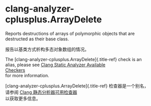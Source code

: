 # clang-analyzer-cplusplus.ArrayDelete

Reports destructions of arrays of polymorphic objects that are  
destructed as their base class.

报告以基类方式析构多态对象数组的情况。

The [clang-analyzer-cplusplus.ArrayDelete]{.title-ref} check is an  
alias, please see [Clang Static Analyzer Available  
Checkers](https://clang.llvm.org/docs/analyzer/checkers.html#cplusplus-arraydelete)  
for more information.

[clang-analyzer-cplusplus.ArrayDelete]{.title-ref} 检查器是一个别名，  
请参阅 [Clang 静态分析器可用检查器](https://clang.llvm.org/docs/analyzer/checkers.html#cplusplus-arraydelete)  
以获取更多信息。
